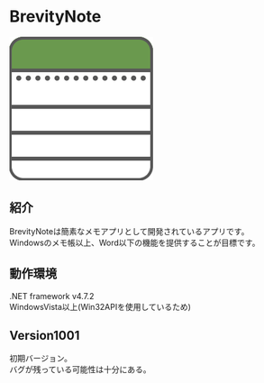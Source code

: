# BrevityNote
![BrevityNoteIcon](https://github.com/Kimu1109/BrevityNote/blob/main/BrevityNote.png?raw=true)
## 紹介
BrevityNoteは簡素なメモアプリとして開発されているアプリです。  
Windowsのメモ帳以上、Word以下の機能を提供することが目標です。  
## 動作環境
.NET framework v4.7.2  
WindowsVista以上(Win32APIを使用しているため)  
## Version1001
初期バージョン。  
バグが残っている可能性は十分にある。  

